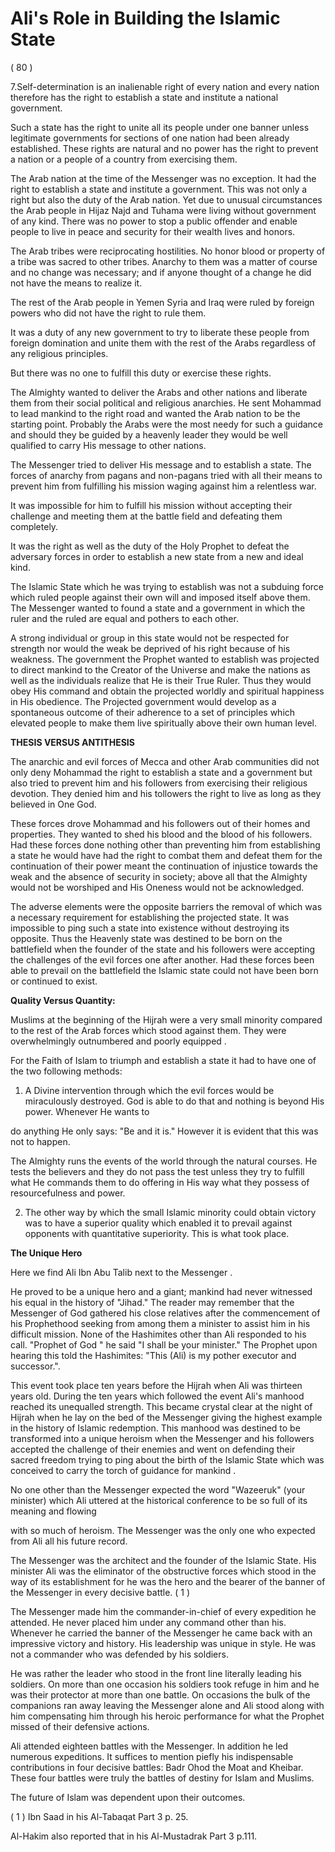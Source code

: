 Ali's Role in Building the Islamic State
========================================

( 80 )

7.Self-determination is an inalienable right of every nation and every
nation therefore has the right to establish a state and institute a
national government.

Such a state has the right to unite all its people under one banner
unless legitimate governments for sections of one nation had been
already established. These rights are natural and no power has the right
to prevent a nation or a people of a country from exercising them.

The Arab nation at the time of the Messenger was no exception. It had
the right to establish a state and institute a government. This was not
only a right but also the duty of the Arab nation. Yet due to unusual
circumstances the Arab people in Hijaz Najd and Tuhama were living
without government of any kind. There was no power to stop a public
offender and enable people to live in peace and security for their
wealth lives and honors.

The Arab tribes were reciprocating hostilities. No honor blood or
property of a tribe was sacred to other tribes. Anarchy to them was a
matter of course and no change was necessary; and if anyone thought of a
change he did not have the means to realize it.

The rest of the Arab people in Yemen Syria and Iraq were ruled by
foreign powers who did not have the right to rule them.

It was a duty of any new government to try to liberate these people
from foreign domination and unite them with the rest of the Arabs
regardless of any religious principles.

But there was no one to fulfill this duty or exercise these rights.

The Almighty wanted to deliver the Arabs and other nations and liberate
them from their social political and religious anarchies. He sent
Mohammad to lead mankind to the right road and wanted the Arab nation to
be the starting point. Probably the Arabs were the most needy for such a
guidance and should they be guided by a heavenly leader they would be
well qualified to carry His message to other nations.

The Messenger tried to deliver His message and to establish a state.
The forces of anarchy from pagans and non-pagans tried with all their
means to prevent him from fulfilling his mission waging against him a
relentless war.

It was impossible for him to fulfill his mission without accepting
their challenge and meeting them at the battle field and defeating them
completely.

It was the right as well as the duty of the Holy Prophet to defeat the
adversary forces in order to establish a new state from a new and ideal
kind.

The Islamic State which he was trying to establish was not a subduing
force which ruled people against their own will and imposed itself above
them. The Messenger wanted to found a state and a government in which
the ruler and the ruled are equal and pothers to each other.

A strong individual or group in this state would not be respected for
strength nor would the weak be deprived of his right because of his
weakness. The government the Prophet wanted to establish was projected
to direct mankind to the Creator of the Universe and make the nations as
well as the individuals realize that He is their True Ruler. Thus they
would obey His command and obtain the projected worldly and spiritual
happiness in His obedience. The Projected government would develop as a
spontaneous outcome of their adherence to a set of principles which
elevated people to make them live spiritually above their own human
level.

**THESIS VERSUS ANTITHESIS**

The anarchic and evil forces of Mecca and other Arab communities did
not only deny Mohammad the right to establish a state and a government
but also tried to prevent him and his followers from exercising their
religious devotion. They denied him and his tollowers the right to live
as long as they believed in One God.

These forces drove Mohammad and his followers out of their homes and
properties. They wanted to shed his blood and the blood of his
followers. Had these forces done nothing other than preventing him from
establishing a state he would have had the right to combat them and
defeat them for the continuation of their power meant the continuation
of injustice towards the weak and the absence of security in society;
above all that the Almighty would not be worshiped and His Oneness would
not be acknowledged.

The adverse elements were the opposite barriers the removal of which
was a necessary requirement for establishing the projected state. It was
impossible to ping such a state into existence without destroying its
opposite. Thus the Heavenly state was destined to be born on the
battlefield when the founder of the state and his followers were
accepting the challenges of the evil forces one after another. Had these
forces been able to prevail on the battlefield the Islamic state could
not have been born or continued to exist.

**Quality Versus Quantity:**

Muslims at the beginning of the Hijrah were a very small minority
compared to the rest of the Arab forces which stood against them. They
were overwhelmingly outnumbered and poorly equipped .

For the Faith of Islam to triumph and establish a state it had to have
one of the two following methods:

1. A Divine intervention through which the evil forces would be
miraculously destroyed. God is able to do that and nothing is beyond His
power. Whenever He wants to

do anything He only says: "Be and it is." However it is evident that
this was not to happen.

The Almighty runs the events of the world through the natural courses.
He tests the believers and they do not pass the test unless they try to
fulfill what He commands them to do offering in His way what they
possess of resourcefulness and power.

2. The other way by which the small Islamic minority could obtain
victory was to have a superior quality which enabled it to prevail
against opponents with quantitative superiority. This is what took
place.

**The Unique Hero**

Here we find Ali Ibn Abu Talib next to the Messenger .

He proved to be a unique hero and a giant; mankind had never witnessed
his equal in the history of "Jihad." The reader may remember that the
Messenger of God gathered his close relatives after the commencement of
his Prophethood seeking from among them a minister to assist him in his
difficult mission. None of the Hashimites other than Ali responded to
his call. "Prophet of God " he said "I shall be your minister." The
Prophet upon hearing this told the Hashimites: "This (Ali) is my pother
executor and successor.".

This event took place ten years before the Hijrah when Ali was thirteen
years old. During the ten years which followed the event Ali's manhood
reached its unequalled strength. This became crystal clear at the night
of Hijrah when he lay on the bed of the Messenger giving the highest
example in the history of Islamic redemption. This manhood was destined
to be transformed into a unique heroism when the Messenger and his
followers accepted the challenge of their enemies and went on defending
their sacred freedom trying to ping about the birth of the Islamic State
which was conceived to carry the torch of guidance for mankind .

No one other than the Messenger expected the word "Wazeeruk" (your
minister) which Ali uttered at the historical conference to be so full
of its meaning and flowing

with so much of heroism. The Messenger was the only one who expected
from Ali all his future record.

The Messenger was the architect and the founder of the Islamic State.
His minister Ali was the eliminator of the obstructive forces which
stood in the way of its establishment for he was the hero and the bearer
of the banner of the Messenger in every decisive battle. ( 1 )

The Messenger made him the commander-in-chief of every expedition he
attended. He never placed him under any command other than his. Whenever
he carried the banner of the Messenger he came back with an impressive
victory and history. His leadership was unique in style. He was not a
commander who was defended by his soldiers.

He was rather the leader who stood in the front line literally leading
his soldiers. On more than one occasion his soldiers took refuge in him
and he was their protector at more than one battle. On occasions the
bulk of the companions ran away leaving the Messenger alone and Ali
stood along with him compensating him through his heroic performance for
what the Prophet missed of their defensive actions.

Ali attended eighteen battles with the Messenger. In addition he led
numerous expeditions. It suffices to mention piefly his indispensable
contributions in four decisive battles: Badr Ohod the Moat and Kheibar.
These four battles were truly the battles of destiny for Islam and
Muslims.

The future of Islam was dependent upon their outcomes.

( 1 ) Ibn Saad in his Al-Tabaqat Part 3 p. 25.

Al-Hakim also reported that in his Al-Mustadrak Part 3 p.111.

